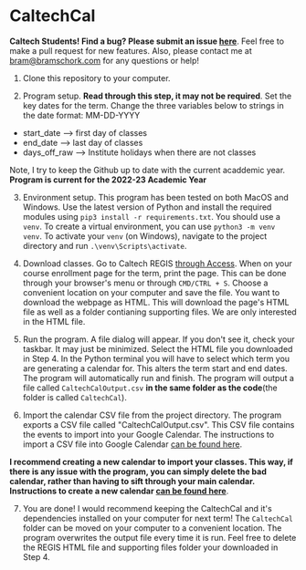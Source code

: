 # CaltechCal

**Caltech Students! Find a bug? Please submit an issue [here](https://github.com/bramschork/CaltechCal/issues)**. Feel free to make a pull request for new features. Also, please contact me at [bram@bramschork.com](mailto:bram@bramschork.com) for any questions or help!

1) Clone this repository to your computer.

2) Program setup. **Read through this step, it may not be required**. Set the key dates for the term. Change the three variables below to strings in the date format: MM-DD-YYYY

- start_date --> first day of classes
- end_date --> last day of classes
- days_off_raw --> Institute holidays when there are not classes

Note, I try to keep the Github up to date with the current acaddemic year. **Program is current for the 2022-23 Academic Year**

3) Environment setup. This program has been tested on both MacOS and Windows. Use the latest version of Python and install the required modules using `pip3 install -r requirements.txt`. You should use a `venv`. To create a virtual environment, you can use `python3 -m venv venv`. To activate your `venv` (on Windows), navigate to the project directory and run `.\venv\Scripts\activate`.

4) Download classes. Go to Caltech REGIS [through Access](https://access.caltech.edu/). When on your course enrollment page for the term, print the page. This can be done through your browser's menu or through `CMD/CTRL + S`. Choose a convenient location on your computer and save the file. You want to download the webpage as HTML. This will download the page's HTML file as well as a folder contianing supporting files. We are only interested in the HTML file.

5) Run the program. A file dialog will appear. If you don't see it, check your taskbar. It may just be minimized. Select the HTML file you downloaded in Step 4. In the Python terminal you will have to select which term you are generating a calendar for. This alters the term start and end dates. The program will automatically run and finish. The program will output a file called `CaltechCalOutput.csv` **in the same folder as the code**(the folder is called `CaltechCal`). 

6) Import the calendar CSV file from the project directory. The program exports a CSV file called "CaltechCalOutput.csv". This CSV file contains the events to import into your Google Calendar. The instructions to import a CSV file into Google Calendar [can be found here](https://support.google.com/calendar/answer/37118?hl=en&co=GENIE.Platform%3DDesktop).

**I recommend creating a new calendar to import your classes. This way, if there is any issue with the program, you can simply delete the bad calendar, rather than having to sift through your main calendar. Instructions to create a new calendar [can be found here](https://support.google.com/calendar/answer/37095?hl=en)**.

7) You are done! I would recommend keeping the CaltechCal and it's dependencies installed on your computer for next term! The `CaltechCal` folder can be moved on your computer to a convenient location. The program overwrites the output file every time it is run. Feel free to delete the REGIS HTML file and supporting files folder your downloaded in Step 4.
